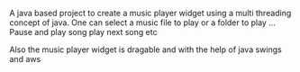 A java based project to create a music player widget using a multi threading concept of java.
One can select a music file to play or a folder to play ...
Pause and play song
play next song etc

Also the music player widget is dragable and with the help of java swings and aws
